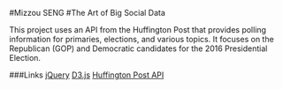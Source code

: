 #Mizzou SENG
#The Art of Big Social Data

This project uses an API from the Huffington Post that provides polling 
information for primaries, elections, and various topics.  It focuses on 
the Republican (GOP) and Democratic candidates for the 2016 Presidential 
Election.

###Links
[jQuery](https://jquery.com/)
[D3.js](http://d3js.org/)
[Huffington Post API](http://elections.huffingtonpost.com/pollster/api)
